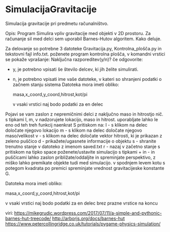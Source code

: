 # SimulacijaGravitacije
Simulacija gravitacije pri predmetu računalništvo.

Opis:
Program Simulira vpliv gravitacije med objekti v 2D prostoru. Za računanje sil med delci sem uporabil Barnes-Hutov algoritem.
Kako deluje.

Za delovanje so potrebne 3 datoteke Gravitacija.py, Kontrolna_plošča.py in tekstovni fajl info.txt. 
poženete program kontrolna plošča, v komandni vrstici se pokaže vprašanje: Naključna razporeditev(y/n)?
če odgovorite:
- y, je potrebno vpisati še število delcev, ki jih želite simulirati. 
- n, je potrebno vpisati ime vaše datoteke, v kateri so shranjeni podatki o začnem stanju sistema
    Datoteka mora imeti obliko:

    masa,x_coord,y_coord,hitrost,kot/pi

    v vsaki vrstici naj bodo podatki za en delec

Pojavi se vam zaslon z nepremičnimi delci z naključno maso in hitrostjo nič.
s tipkami l, m, v nadzorujete lokacijo, maso in hitrost. uporabljate lahko le eno od teh treh funkcij naenkrat
    S pritiskom na:
    l - s klikom na delec določate njegovo lokacijo
    m - s klikom na delec določate njegovo maso/velikost
    v - s klikom na delec določate vektor hitrosti, ki je prikazan z zeleno puščico
    d - prikažete/ugasnete informacije o objektu
    s - shranite trenutno stanje v datoteko z imenom saved.txt
    r - nazaj v začetno stanje
    s pritiskom na tipko space poženete/ustavite simulacijo
s tipkami + in - in puščicami lahko zaslon približate/oddaljite in spreminjate perspektivo, z miško lahko premikate objekte tudi med simulacijo. 
v spodnjem levem kotu s potegom kvadrata po premici spreminjate vrednost gravitacijeske konstante G.


Datoteka mora imeti obliko:

masa,x_coord,y_coord,hitrost,kot/pi

v vsaki vrstici naj bodo podatki za en delec
brez prazne vrstice na koncu



viri:
https://mikegrudic.wordpress.com/2017/07/11/a-simple-and-pythonic-barnes-hut-treecode/
http://arborjs.org/docs/barnes-hut
https://www.petercollingridge.co.uk/tutorials/pygame-physics-simulation/




